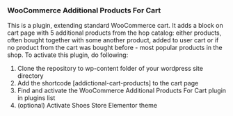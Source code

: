 <h3>WooCommerce Additional Products For Cart</h3>

<p>This is a plugin, extending standard WooCommerce cart. It adds a block on cart page with 5 additional products from the hop catalog: either products, often bought 
together with some another product, added to user cart or if no product from the cart was bought before - most popular products in the shop. To activate this plugin, do following:
<p>

<ol>
<li>Clone the repository to wp-content folder of your wordpress site directory</li>
<li>Add the shortcode [addictional-cart-products] to the cart page</li>
<li>Find and activate the WooCommerce Additional Products For Cart plugin in plugins list</li>
<li>(optional) Activate Shoes Store Elementor theme</li>
</ol>
